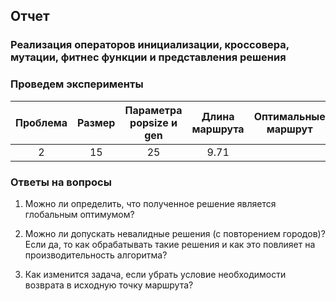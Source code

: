 ## Отчет
### Реализация операторов инициализации, кроссовера, мутации, фитнес функции и представления решения

### Проведем эксперименты

| Проблема | Размер | Параметра popsize и gen | Длина маршрута | Оптимальные маршрут |
|:--------:|:------:| :----------------------:|:--------------:|:-------------------:|
| 2        | 15     | 25                      | 9.71           |                     |


### Ответы на вопросы
1. Можно ли определить, что полученное решение является глобальным оптимумом?

   
2. Можно ли допускать невалидные решения (с повторением городов)? Если да, то как обрабатывать такие решения и как это повлияет на производительность алгоритма?

   
3. Как изменится задача, если убрать условие необходимости возврата в исходную точку маршрута?   
